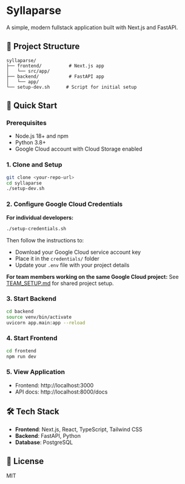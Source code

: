 # Syllaparse

A simple, modern fullstack application built with Next.js and FastAPI.

## 📁 Project Structure

```
syllaparse/
├── frontend/          # Next.js app
│   └── src/app/
├── backend/           # FastAPI app
│   └── app/
└── setup-dev.sh      # Script for initial setup
```

## 🚀 Quick Start

### Prerequisites

- Node.js 18+ and npm
- Python 3.8+
- Google Cloud account with Cloud Storage enabled

### 1. Clone and Setup

```bash
git clone <your-repo-url>
cd syllaparse
./setup-dev.sh
```

### 2. Configure Google Cloud Credentials

**For individual developers:**

```bash
./setup-credentials.sh
```

Then follow the instructions to:

- Download your Google Cloud service account key
- Place it in the `credentials/` folder
- Update your `.env` file with your project details

**For team members working on the same Google Cloud project:**
See [TEAM_SETUP.md](./TEAM_SETUP.md) for shared project setup.

### 3. Start Backend

```bash
cd backend
source venv/bin/activate
uvicorn app.main:app --reload
```

### 4. Start Frontend

```bash
cd frontend
npm run dev
```

### 5. View Application

- Frontend: http://localhost:3000
- API docs: http://localhost:8000/docs

## 🛠️ Tech Stack

- **Frontend**: Next.js, React, TypeScript, Tailwind CSS
- **Backend**: FastAPI, Python
- **Database**: PostgreSQL

## 📄 License

MIT
